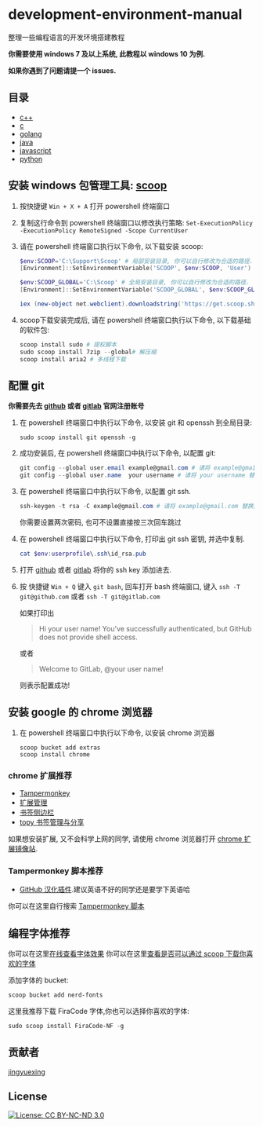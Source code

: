 # development-environment-manual

整理一些编程语言的开发环境搭建教程

**你需要使用 windows 7 及以上系统, 此教程以 windows 10 为例.**

**如果你遇到了问题请提一个 issues.**

## 目录

- [c++](c%2B%2B.md)
- [c](c.md)
- [golang](golang.md)
- [java](java.md)
- [javascript](javascript.md)
- [python](python.md)

## 安装 windows 包管理工具: [scoop](https://github.com/lukesampson/scoop)

1. 按快捷键 `Win + X + A` 打开 powershell 终端窗口
2. 复制这行命令到 powershell 终端窗口以修改执行策略: `Set-ExecutionPolicy -ExecutionPolicy RemoteSigned -Scope CurrentUser`
3. 请在 powershell 终端窗口执行以下命令, 以下载安装 scoop:

    ```powershell
    $env:SCOOP='C:\Support\Scoop' # 局部安装目录, 你可以自行修改为合适的路径.
    [Environment]::SetEnvironmentVariable('SCOOP', $env:SCOOP, 'User')

    $env:SCOOP_GLOBAL='C:\Scoop' # 全局安装目录, 你可以自行修改为合适的路径.
    [Environment]::SetEnvironmentVariable('SCOOP_GLOBAL', $env:SCOOP_GLOBAL, 'Machine')

    iex (new-object net.webclient).downloadstring('https://get.scoop.sh')
    ```

4. scoop下载安装完成后, 请在 powershell 终端窗口执行以下命令, 以下载基础的软件包:

    ```powershell
    scoop install sudo # 提权脚本
    sudo scoop install 7zip --global# 解压缩
    scoop install aria2 # 多线程下载
    ```

## 配置 git

**你需要先去 [github](https://github.com/join?source=header-home) 或者 [gitlab](https://gitlab.com/users/sign_in#register-pane) 官网注册账号**

1. 在 powershell 终端窗口中执行以下命令, 以安装 git 和  openssh 到全局目录:

    ```sudo scoop install git openssh -g```

2. 成功安装后, 在 powershell 终端窗口中执行以下命令, 以配置 git:

    ```powershell
    git config --global user.email example@gmail.com # 请将 example@gmail.com 替换为你注册 git 时使用的邮箱
    git config --global user.name  your username # 请将 your username 替换为你注册 git 时使用的用户名
    ```

3. 在 powershell 终端窗口中执行以下命令, 以配置 git ssh.

    ```powershell
    ssh-keygen -t rsa -C example@gmail.com # 请将 example@gmail.com 替换为你注册 git 时使用的邮箱
    ```
    你需要设置两次密码, 也可不设置直接按三次回车跳过

4. 在 powershell 终端窗口中执行以下命令, 打印出 git ssh 密钥, 并选中复制.

    ```powershell
    cat $env:userprofile\.ssh\id_rsa.pub
    ```

5. 打开 [github](https://github.com/settings/keys) 或者 [gitlab](https://gitlab.com/profile/keys) 将你的 ssh key 添加进去.

6. 按 快捷键 `Win + Q` 键入 `git bash`, 回车打开 bash 终端窗口, 键入 `ssh -T git@github.com` 或者 `ssh -T git@gitlab.com`

    如果打印出

    > Hi your user name! You've successfully authenticated, but GitHub does not provide shell access.

    或者

    > Welcome to GitLab, @your user name!

    则表示配置成功!

## 安装 google 的 chrome 浏览器

1. 在 powershell 终端窗口中执行以下命令, 以安装 chrome 浏览器
    ```
    scoop bucket add extras
    scoop install chrome
    ```
### chrome 扩展推荐

- [Tampermonkey](https://www.gugeapps.net/webstore/detail/tampermonkey/dhdgffkkebhmkfjojejmpbldmpobfkfo)
- [扩展管理](https://www.gugeapps.net/webstore/detail/extension-manager/gjldcdngmdknpinoemndlidpcabkggco)
- [书签侧边栏](https://www.gugeapps.net/webstore/detail/bookmark-sidebar/jdbnofccmhefkmjbkkdkfiicjkgofkdh)
- [topy 书签管理与分享](https://www.gugeapps.net/webstore/detail/toby-for-chrome/hddnkoipeenegfoeaoibdmnaalmgkpip)

如果想安装扩展, 又不会科学上网的同学, 请使用 chrome 浏览器打开 [chrome 扩展镜像站](https://www.gugeapps.net/).

### Tampermonkey 脚本推荐

- [GitHub 汉化插件](chrome-extension://dhdgffkkebhmkfjojejmpbldmpobfkfo/ask.html?aid=8f6e62a0-d0a0-4954-8c47-f436baf330f7).建议英语不好的同学还是要学下英语哈

你可以在这里自行搜索 [Tampermonkey 脚本](https://greasyfork.org/zh-CN)

## 编程字体推荐

你可以在这里[在线查看字体效果](https://app.programmingfonts.org/)
你可以在这里[查看是否可以通过 scoop 下载你喜欢的字体](https://github.com/matthewjberger/scoop-nerd-fonts/tree/master/bucket)

添加字体的 bucket:

```powershell
scoop bucket add nerd-fonts
```

这里我推荐下载 FiraCode 字体,你也可以选择你喜欢的字体:

```powershell
sudo scoop install FiraCode-NF -g
```

## 贡献者

[jingyuexing](https://github.com/jingyuexing)

## License

[![License: CC BY-NC-ND 3.0](https://img.shields.io/badge/License-CC%20BY--NC--ND%203.0-lightgrey.svg)](https://creativecommons.org/licenses/by-nc-nd/3.0/)
